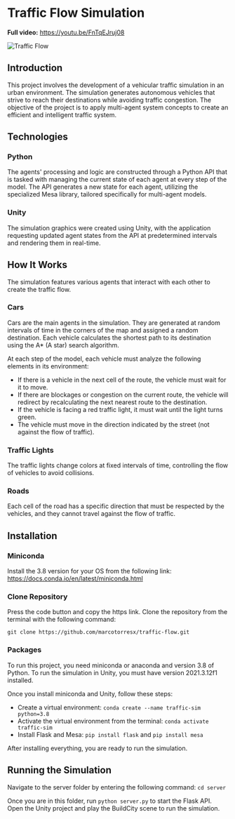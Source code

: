 # Traffic Flow Simulation
**Full video:** https://youtu.be/FnTqEJruj08

![Traffic Flow](https://github.com/marcotorresx/traffic-flow/assets/90577455/779e4168-d8aa-4885-b54d-cc6e859080f4)

## Introduction

This project involves the development of a vehicular traffic simulation in an urban environment. The simulation generates autonomous vehicles that strive to reach their destinations while avoiding traffic congestion. The objective of the project is to apply multi-agent system concepts to create an efficient and intelligent traffic system.

## Technologies

### Python

The agents' processing and logic are constructed through a Python API that is tasked with managing the current state of each agent at every step of the model. The API generates a new state for each agent, utilizing the specialized Mesa library, tailored specifically for multi-agent models.

### Unity

The simulation graphics were created using Unity, with the application requesting updated agent states from the API at predetermined intervals and rendering them in real-time.

## How It Works

The simulation features various agents that interact with each other to create the traffic flow.

### Cars

Cars are the main agents in the simulation. They are generated at random intervals of time in the corners of the map and assigned a random destination. Each vehicle calculates the shortest path to its destination using the A\* (A star) search algorithm.

At each step of the model, each vehicle must analyze the following elements in its environment:

- If there is a vehicle in the next cell of the route, the vehicle must wait for it to move.
- If there are blockages or congestion on the current route, the vehicle will redirect by recalculating the next nearest route to the destination.
- If the vehicle is facing a red traffic light, it must wait until the light turns green.
- The vehicle must move in the direction indicated by the street (not against the flow of traffic).

### Traffic Lights

The traffic lights change colors at fixed intervals of time, controlling the flow of vehicles to avoid collisions.

### Roads

Each cell of the road has a specific direction that must be respected by the vehicles, and they cannot travel against the flow of traffic.

## Installation

### Miniconda

Install the 3.8 version for your OS from the following link: https://docs.conda.io/en/latest/miniconda.html

### Clone Repository

Press the code button and copy the https link. Clone the repository from the terminal with the following command:

`git clone https://github.com/marcotorresx/traffic-flow.git`

### Packages

To run this project, you need miniconda or anaconda and version 3.8 of Python. To run the simulation in Unity, you must have version 2021.3.12f1 installed.

Once you install miniconda and Unity, follow these steps:

- Create a virtual environment: `conda create --name traffic-sim python=3.8`
- Activate the virtual environment from the terminal: `conda activate traffic-sim`
- Install Flask and Mesa: `pip install flask` and `pip install mesa`

After installing everything, you are ready to run the simulation.

## Running the Simulation

Navigate to the server folder by entering the following command: `cd server`

Once you are in this folder, run `python server.py` to start the Flask API. Open the Unity project and play the BuildCity scene to run the simulation.
